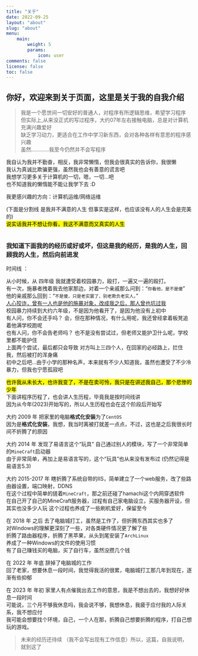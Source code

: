 ```yaml
---
title: "关于"
date: 2022-09-25
layout: "about"
slug: "about"
menu:
    main:
        weight: 5
        params: 
            icon: user
comments: false
license: false
toc: false
---
```


## 你好，欢迎来到关于页面，这里是关于我的自我介绍

>我是一个愿世间一切安好的普通人，对程序有所逻辑思维，希望学习程序  
但实际上,从来没正式的写过程序，大约07年左右接触电脑，总是对计算机充满兴趣爱好  
缺乏学习动力，更适合在工作中学习新东西，会对各种各样有意思的程序感兴趣  
虽然…………我至今仍然并不会写程序  

我自认为我并不勤奋，相反，我非常懒惰，但我会很真实的告诉你，我很懒  
我认为真诚比欺骗更强，虽然我也会有善意的谎言吧  
我想学习更多关于计算机的一切，嗯，一切...吧  
也不知道我的懒惰能不能让我学下去 :D  

我更感兴趣的方向：计算机运维/网络运维  

(下面是分割线  是我并不满意的人生  但事实是这样，也应该没有人的人生会是完美的)  
<mark>说实话我并不想让你看，我这不满意而又真实的人生</mark>

>

```text
```

### 我知道下面我的的经历或好或坏，但这是我的经历，是我的人生，回顾我的人生，然后向前进发

时间线 ：

从小时候，从 四年级 我就遭受着校园暴力，殴打，一遍又一遍的殴打。  
有一次，施暴者拽着我去他家那边，对着一个亲戚那么问到：“`你看他，是不是傻`”  
他的亲戚那么回到：“`不是傻，只是老实罢了，别老欺负老实人。`”  
[人心狡诈，曾有一人也是他的施暴对象，改成我之后，那人曾也坑过我](/about)  
校园暴力持续到大约六年级，不是因为他看开了，是因为他没有上初中  
有人问，你不会还手吗？ 会，但在那种情况，有什么用呢，我还曾经拿着板凳追着他满学校跑呢  
也有人问，你不会告老师吗？ 也不是没有尝试过，但老师又能护卫什么呢，学校里都不能护住  
上面两个尝试，最后都只会导致 对方叫上三四个人，在回家的必经路上，拦住我，然后被打的浑身痛  
初中之后吧...由于小学的那种名声，本来就有不少人知道我，虽然也遭受了不少冷暴力，但我也宁愿孤寂吧  

<mark>也许我从未长大，也许我变了，不是在卖可怜，我只是在讲述我自己，那个悲惨的少年</mark>  
下面讲程序历程了，也会讲人生历程，毕竟我是按时间线讲  
因为从今年(2023)开始写的，所以人生历程也会在这个阶段后开始写

大约 2009 年 把家里的电脑**格式化安装**为了`CentOS`  
因为是**格式化安装**，我想，我当时离被打就差一点点，不过，这也是之后我很长时间不折腾了的原因

大约 2014 年 发现了易语言这个“玩具” 自己通过别人的模块，写了一个非常简单的`MineCraft`启动器  
由于非常简单，再加上是易语言写的，这个“玩具”也从来没有发布过 (仍然记得是易语言5.3)

大约 2015-2017 年 瞎折腾了系统自带的IIS，简单建立了一个web服务，改了些路由器设置，端口映射，DDNS  
在这个过程中简单的搓着`MineCraft`，那之前还碰了hamachi这个内网穿透软件  
在自己开了自己的MineCraft服务器，过程有自己家电脑设立，买服务器开设，但其实也没多少人玩
这个过程也养成了一些刷机爱好，保留至今

在 2018 年 之后 去了电脑城打工，虽然是工作了，但折腾东西其实也多了  
对Windows的理解更深刻了一些，对各类硬件情况更了解了些  
折腾了路由器程序，折腾了黑苹果，从头到尾安装了`ArchLinux`  
养成了一种Windows的文件的使用习惯  
有了自己赚钱买的电脑，买了自行车，虽然没攒几个钱  

在 2022 年 年底 辞掉了电脑城的工作  
回了老家，想要休息一段时间，我觉得我活的很累，电脑城打工那几年到现在，逐渐有些抑郁  

在 2023 年 年初 家里人有点催我出去工作的意思，我是不想出去的，我想好好休息一段时间  
可能说，三个月不够我休息吗，我会说不够，我想休息，我疲于应付我的人际关系，我不想应付  
我可能会想要找个环境，自己，一个人在那，折腾自己想要折腾的程序，打自己想玩的游戏。  

>未来的经历还待续 （我不会写出现有工作信息）所以，这篇，自我说明，就到这了
